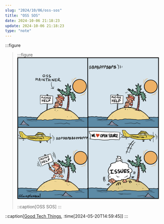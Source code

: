 ```yaml
---
slug: "2024/10/06/oss-sos"
title: "OSS SOS"
date: 2024-10-06 21:18:23
update: 2024-10-06 21:18:23
type: "note"
---
```


:::figure
> :::figure
> ![A comic strip depicting an open source software maintainer on a desert island, desperately seeking help. In the third panel, a plane labeled ‘Corporation’ flies by. In the final panel, the plane drops a bag labeled ‘ISSUES’ on the maintainer, while flying a banner ‘we love open source.’ The comic is attributed to Forrest Brazeal (https://forrestbrazeal.com/).](./images/2024-10-06-21-18-23-oss-sos-01.webp)
>
> ::caption[OSS SOS]
> :::

::caption[[Good Tech Things](https://www.goodtechthings.com/oss-sos/), :time[2024-05-20T14:59:45]]
:::
